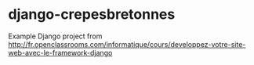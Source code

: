 django-crepesbretonnes
======================

Example Django project from http://fr.openclassrooms.com/informatique/cours/developpez-votre-site-web-avec-le-framework-django
